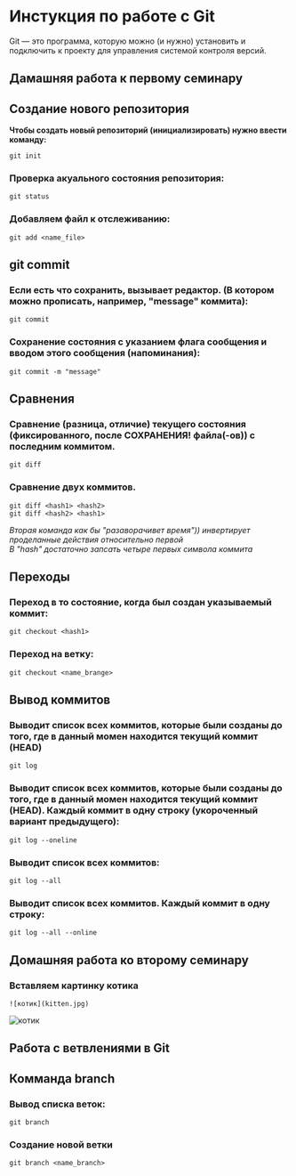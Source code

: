 # Инстукция по работе с Git

Git — это программа, которую можно (и нужно) установить и подключить к проекту для управления системой контроля версий.

## **Дамашняя работа к первому семинару**
## Создание нового репозитория

**Чтобы создать новый репозиторий (инициализировать) нужно ввести команду:**

    git init

### Проверка акуального состояния репозитория:

    git status

### Добавляем файл к отслеживанию:

    git add <name_file>

 ## git commit
 ### Если есть что сохранить, вызывает редактор. (В котором можно прописать, например, "message" коммита):

    git commit 

### Сохранение состояния с указанием флага сообщения и вводом этого сообщения (напоминания):

    git commit -m "message"

## Сравнения
### Сравнение (разница, отличие) текущего состояния (фиксированного, после СОХРАНЕНИЯ! файла(-ов)) с последним коммитом.

    git diff

### Cравнение двух коммитов. 

    git diff <hash1> <hash2>
    git diff <hash2> <hash1>  

 *Вторая команда как бы "разаворачивет время")) инвертирует проделанные действия относительно первой  
 В "hash" достаточно запсать четыре первых символа коммита*

## Переходы
### Переход в то состояние, когда был создан указываемый коммит:

    git checkout <hash1>

### Переход на ветку:

    git checkout <name_brange>

## Вывод коммитов
### Выводит список всех коммитов, которые были созданы до того, где в данный момен находится текущий коммит (HEAD)

    git log

 
### Выводит список всех коммитов, которые были созданы до того, где в данный момен находится текущий коммит (HEAD). Каждый коммит в одну строку (укороченный вариант предыдущего):


    git log --oneline

 
### Выводит список всех коммитов:

    git log --all

### Выводит список всех коммитов. Каждый коммит в одну строку:

    git log --all --online

## **Домашняя работа ко второму семинару**

### Вставляем картинку котика

    ![котик](kitten.jpg)

![котик](kitten.jpg)

## Работа с ветвлениями в Git
## Комманда branch

### Вывод списка веток:

    git branch

### Создание новой ветки

    git branch <name_branch>

